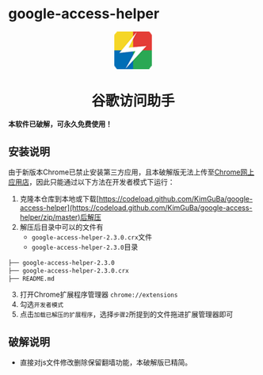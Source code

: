 # google-access-helper
<p align="center"><img width="15%" src="icons/icon-128.png" /></p>
<h1 align="center">谷歌访问助手</h1>

**本软件已破解，可永久免费使用！**

## 安装说明

由于新版本Chrome已禁止安装第三方应用，且本破解版无法上传至[Chrome网上应用店](https://chrome.google.com/webstore)，因此只能通过以下方法在开发者模式下运行：

1. 克隆本仓库到本地或下载[https://codeload.github.com/KimGuBa/google-access-helper](https://codeload.github.com/KimGuBa/google-access-helper/zip/master)后解压
2. 解压后目录中可以的文件有
    + `google-access-helper-2.3.0.crx`文件
    + `google-access-helper-2.3.0`目录
```
├── google-access-helper-2.3.0
├── google-access-helper-2.3.0.crx
├── README.md
```
3. 打开Chrome扩展程序管理器 `chrome://extensions`
4. 勾选`开发者模式`
5. 点击`加载已解压的扩展程序`，选择`步骤2`所提到的文件拖进扩展管理器即可

## 破解说明
- 直接对js文件修改删除保留翻墙功能，本破解版已精简。
